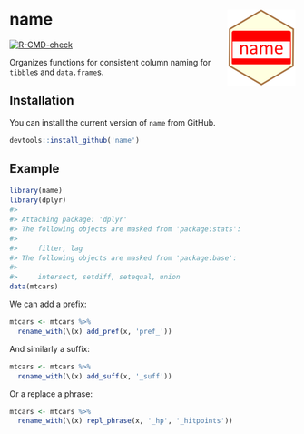 
<!-- README.md is generated from README.Rmd. Please edit that file -->

# name <img src='man/figures/logo.png' align="right" height="133" />

<!-- badges: start -->

[![R-CMD-check](https://github.com/christopherkenny/name/actions/workflows/R-CMD-check.yaml/badge.svg)](https://github.com/christopherkenny/name/actions/workflows/R-CMD-check.yaml)
<!-- badges: end -->

Organizes functions for consistent column naming for `tibble`s and
`data.frame`s.

## Installation

<!--
You can install the released version of name from [CRAN](https://CRAN.R-project.org) with:

``` r
install.packages("name")
```
-->

You can install the current version of `name` from GitHub.

``` r
devtools::install_github('name')
```

## Example

``` r
library(name)
library(dplyr)
#> 
#> Attaching package: 'dplyr'
#> The following objects are masked from 'package:stats':
#> 
#>     filter, lag
#> The following objects are masked from 'package:base':
#> 
#>     intersect, setdiff, setequal, union
data(mtcars)
```

We can add a prefix:

``` r
mtcars <- mtcars %>% 
  rename_with(\(x) add_pref(x, 'pref_'))
```

And similarly a suffix:

``` r
mtcars <- mtcars %>% 
  rename_with(\(x) add_suff(x, '_suff'))
```

Or a replace a phrase:

``` r
mtcars <- mtcars %>% 
  rename_with(\(x) repl_phrase(x, '_hp', '_hitpoints'))
```
